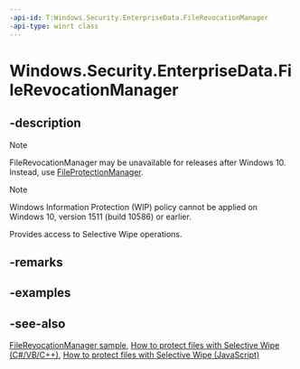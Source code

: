 ```yaml
---
-api-id: T:Windows.Security.EnterpriseData.FileRevocationManager
-api-type: winrt class
---
```


<!-- Class syntax.
public class FileRevocationManager 
-->

# Windows.Security.EnterpriseData.FileRevocationManager

## -description
> [!NOTE]
> FileRevocationManager may be unavailable for releases after Windows 10. Instead, use [FileProtectionManager](fileprotectionmanager.md).



> [!NOTE]
> Windows Information Protection (WIP) policy cannot be applied on Windows 10, version 1511 (build 10586) or earlier.

Provides access to Selective Wipe operations.

## -remarks

## -examples

## -see-also
[FileRevocationManager sample](https://github.com/microsoftarchive/msdn-code-gallery-microsoft/tree/master/Official%20Windows%20Platform%20Sample/Windows%208.1%20Store%20app%20samples/99866-Windows%208.1%20Store%20app%20samples/File%20Revocation%20Manager%20Sample), [How to protect files with Selective Wipe  (C#/VB/C++)](https://docs.microsoft.com/previous-versions/windows/apps/dn456782(v=win.10)), [How to protect files with Selective Wipe (JavaScript)](https://docs.microsoft.com/previous-versions/windows/apps/dn456781(v=win.10))
